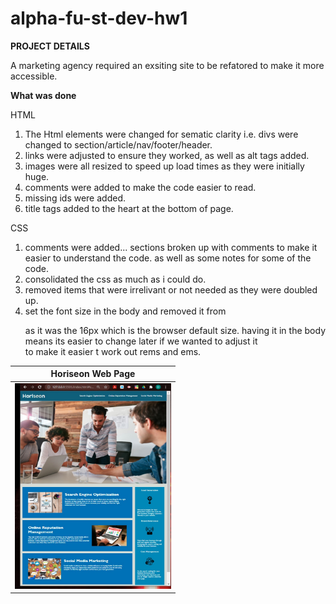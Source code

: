 # alpha-fu-st-dev-hw1

**PROJECT DETAILS**

A marketing agency required an exsiting site to be refatored to make it more accessible.

**What was done**

HTML

1. The Html elements were changed for sematic clarity i.e. divs were changed to section/article/nav/footer/header.
2. links were adjusted to ensure they worked, as well as alt tags added.
3. images were all resized to speed up load times as they were initially huge.
4. comments were added to make the code easier to read.
5. missing ids were added.
6. title tags added to the heart at the bottom of page.

CSS

1. comments were added... sections broken up with comments to make it easier to understand the code.
   as well as some notes for some of the code.
2. consolidated the css as much as i could do.
3. removed items that were irrelivant or not needed as they were doubled up.
4. set the font size in the body and removed it from <p> as it was the 16px which is the browser default size.
   having it in the body means its easier to change later if we wanted to adjust it  
   to make it easier t work out rems and ems.

| Horiseon Web Page                                                                                             |
| ------------------------------------------------------------------------------------------------------------- |
| <img src="https://github.com/DaveyDavey1901/alpha-fu-st-dev-hw1/blob/main/Horiseon-web-page.jpg" width="250"> |
